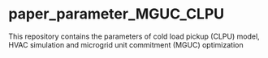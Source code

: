 # paper_parameter_MGUC_CLPU
This repository contains the parameters of cold load pickup (CLPU) model, HVAC simulation and microgrid unit commitment (MGUC) optimization
